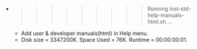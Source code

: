 * >>>>>>>>> Running inst-std-help-manuals-html.sh ...
  * Add user & developer manuals(html) in Help menu.
  * Disk size = 3347200K. Space Used = 76K. Runtime = 00:00:00:01.
